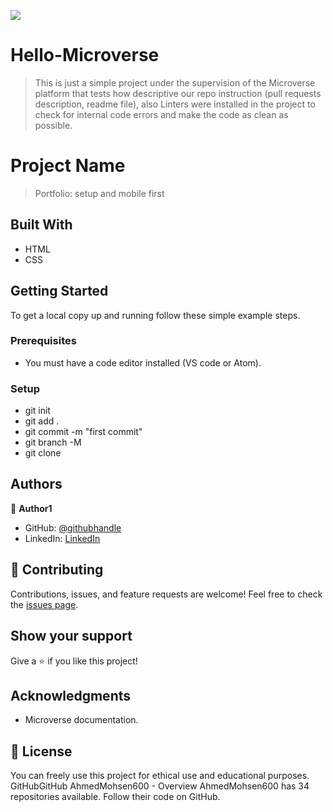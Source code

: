 ![](https://img.shields.io/badge/Microverse-blueviolet)

# Hello-Microverse

> This is just a simple project under the supervision of the Microverse platform that tests how descriptive our repo instruction (pull requests description, readme file), also Linters were installed in the project to check for internal code errors and make the code as clean as possible.

# Project Name

> Portfolio: setup and mobile first

## Built With

- HTML
- CSS

## Getting Started

To get a local copy up and running follow these simple example steps.

### Prerequisites

- You must have a code editor installed (VS code or Atom).

### Setup

- git init
- git add .
- git commit -m "first commit"
- git branch -M
- git clone

## Authors

:bust_in_silhouette: **Author1**

- GitHub: [@githubhandle](https://github.com/AhmedMohsen600)
- LinkedIn: [LinkedIn](https://www.linkedin.com/in/ahmed-mohsen-bb75b2194/)

## :handshake: Contributing

Contributions, issues, and feature requests are welcome!
Feel free to check the [issues page](https://github.com/AhmedMohsen600/Hello-Microverse/issues).

## Show your support

Give a :star:️ if you like this project!

## Acknowledgments

- Microverse documentation.

## :memo: License

You can freely use this project for ethical use and educational purposes.
GitHubGitHub
AhmedMohsen600 - Overview
AhmedMohsen600 has 34 repositories available. Follow their code on GitHub.
